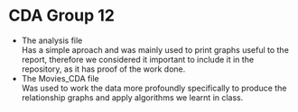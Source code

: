 # CDA Group 12

- The analysis file  
  Has a simple aproach and was mainly used to print graphs useful to the report, therefore we considered it important to include it in the repository, as it has proof of the work done.
- The Movies_CDA file  
  Was used to work the data more profoundly specifically to produce the relationship graphs and apply algorithms we learnt in class.
